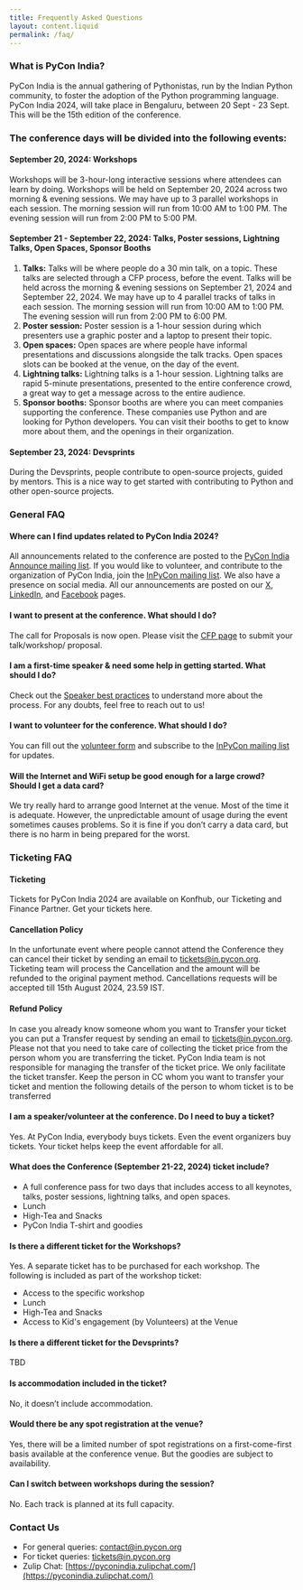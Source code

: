 ```yaml
---
title: Frequently Asked Questions
layout: content.liquid
permalink: /faq/
---
```


### What is PyCon India?
PyCon India is the annual gathering of Pythonistas, run by the Indian Python community, to foster the adoption of the Python programming language. PyCon India 2024, will take place in Bengaluru, between 20 Sept - 23 Sept. This will be the 15th edition of the conference.

### The conference days will be divided into the following events:

#### September 20, 2024: Workshops
Workshops will be 3-hour-long interactive sessions where attendees can learn by doing. Workshops will be held on September 20, 2024 across two morning & evening sessions. We may have up to 3 parallel workshops in each session. The morning session will run from 10:00 AM to 1:00 PM. The evening session will run from 2:00 PM to 5:00 PM.

#### September 21 - September 22, 2024: Talks, Poster sessions, Lightning Talks, Open Spaces, Sponsor Booths
1. **Talks:** Talks will be where people do a 30 min talk, on a topic. These talks are selected through a CFP process, before the event. Talks will be held across the morning & evening sessions on September 21, 2024 and September 22, 2024. We may have up to 4 parallel tracks of talks in each session. The morning session will run from 10:00 AM to 1:00 PM. The evening session will run from 2:00 PM to 6:00 PM.
2. **Poster session:** Poster session is a 1-hour session during which presenters use a graphic poster and a laptop to present their topic.
3. **Open spaces:** Open spaces are where people have informal presentations and discussions alongside the talk tracks. Open spaces slots can be booked at the venue, on the day of the event.
4. **Lightning talks:** Lightning talks is a 1-hour session. Lightning talks are rapid 5-minute presentations, presented to the entire conference crowd, a great way to get a message across to the entire audience.
5. **Sponsor booths:** Sponsor booths are where you can meet companies supporting the conference. These companies use Python and are looking for Python developers. You can visit their booths to get to know more about them, and the openings in their organization.

#### September 23, 2024: Devsprints
During the Devsprints, people contribute to open-source projects, guided by mentors. This is a nice way to get started with contributing to Python and other open-source projects.

### General FAQ

#### Where can I find updates related to PyCon India 2024?
All announcements related to the conference are posted to the [PyCon India Announce mailing list](https://mail.python.org/mailman3/lists/inpycon-announce.python.org/). If you would like to volunteer, and contribute to the organization of PyCon India, join the [InPyCon mailing list](https://mail.python.org/mailman/listinfo/inpycon). We also have a presence on social media. All our announcements are posted on our [X](https://x.com/pyconindia), [LinkedIn](https://linkedin.com/company/pyconindia), and [Facebook](https://www.facebook.com/PyConIndia/) pages.

#### I want to present at the conference. What should I do?
The call for Proposals is now open. Please visit the [CFP page](https://in.pycon.org/cfp/2024/proposals/) to submit your talk/workshop/ proposal.

#### I am a first-time speaker & need some help in getting started. What should I do?
Check out the [Speaker best practices](https://github.com/pythonindia/junction/wiki/Speaker-best-practices) to understand more about the process. For any doubts, feel free to reach out to us!

#### I want to volunteer for the conference. What should I do?
You can fill out the [volunteer form](https://docs.google.com/forms/d/e/1FAIpQLSeJ9cKrN9HFX-GSHgYepjYRBzYIMbu4NONCrpw8rcEQKBRv9w/viewform) and subscribe to the [InPyCon mailing list](https://mail.python.org/mailman/listinfo/inpycon) for updates.

#### Will the Internet and WiFi setup be good enough for a large crowd? Should I get a data card?
We try really hard to arrange good Internet at the venue. Most of the time it is adequate. However, the unpredictable amount of usage during the event sometimes causes problems. So it is fine if you don’t carry a data card, but there is no harm in being prepared for the worst.

### Ticketing FAQ

#### Ticketing
Tickets for PyCon India 2024 are available on Konfhub, our Ticketing and Finance Partner. Get your tickets here.

#### Cancellation Policy
In the unfortunate event where people cannot attend the Conference they can cancel their ticket by sending an email to tickets@in.pycon.org. Ticketing team will process the Cancellation and the amount will be refunded to the original payment method. Cancellations requests will be accepted till 15th August 2024, 23.59 IST.

#### Refund Policy
In case you already know someone whom you want to Transfer your ticket you can put a Transfer request by sending an email to tickets@in.pycon.org. Please not that you need to take care of collecting the ticket price from the person whom you are transferring the ticket. PyCon India team is not responsible for managing the transfer of the ticket price. We only facilitate the ticket transfer. Keep the person in CC whom you want to transfer your ticket and mention the following details of the person to whom ticket is to be transferred

#### I am a speaker/volunteer at the conference. Do I need to buy a ticket?
Yes. At PyCon India, everybody buys tickets. Even the event organizers buy tickets. Your ticket helps keep the event affordable for all.

#### What does the Conference (September 21-22, 2024) ticket include?
- A full conference pass for two days that includes access to all keynotes, talks, poster sessions, lightning talks, and open spaces.
- Lunch
- High-Tea and Snacks
- PyCon India T-shirt and goodies

#### Is there a different ticket for the Workshops?
Yes. A separate ticket has to be purchased for each workshop. The following is included as part of the workshop ticket:
- Access to the specific workshop
- Lunch
- High-Tea and Snacks
- Access to Kid's engagement (by Volunteers) at the Venue

#### Is there a different ticket for the Devsprints?
TBD

#### Is accommodation included in the ticket?
No, it doesn’t include accommodation.

#### Would there be any spot registration at the venue?
Yes, there will be a limited number of spot registrations on a first-come-first basis available at the conference venue. But the goodies are subject to availability.

#### Can I switch between workshops during the session?
No. Each track is planned at its full capacity.

### Contact Us
- For general queries: [contact@in.pycon.org](mailto:contact@in.pycon.org)
- For ticket queries: [tickets@in.pycon.org](mailto:tickets@in.pycon.org)
- Zulip Chat: [https://pyconindia.zulipchat.com/](https://pyconindia.zulipchat.com/)
